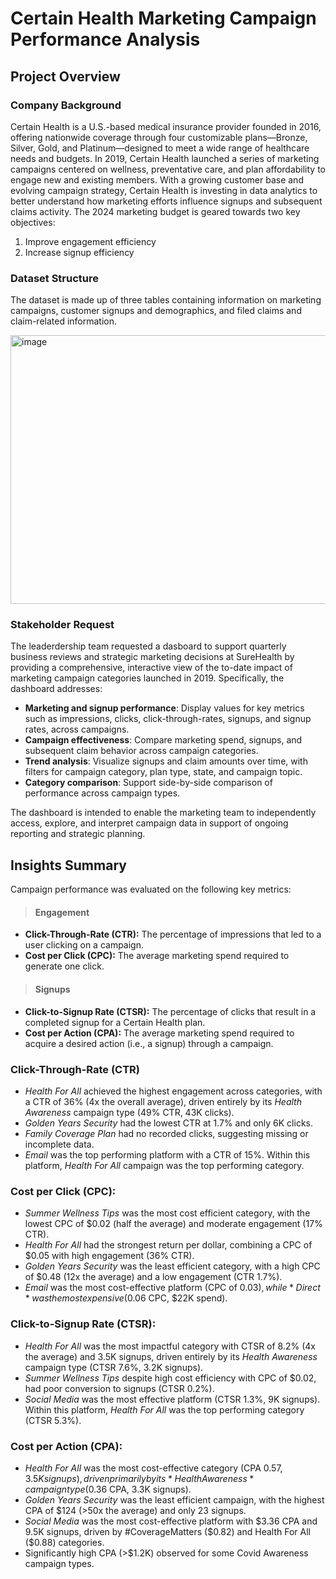# Certain Health Marketing Campaign Performance Analysis
## Project Overview
### Company Background
Certain Health is a U.S.-based medical insurance provider founded in 2016, offering nationwide coverage through four customizable plans—Bronze, Silver, Gold, and Platinum—designed to meet a wide range of healthcare needs and budgets. In 2019, Certain Health launched a series of marketing campaigns centered on wellness, preventative care, and plan affordability to engage new and existing members. With a growing customer base and evolving campaign strategy, Certain Health is investing in data analytics to better understand how marketing efforts influence signups and subsequent claims activity. The 2024 marketing budget is geared towards two key objectives:
1.  Improve engagement efficiency
2.  Increase signup efficiency

### Dataset Structure
The dataset is made up of three tables containing information on marketing campaigns, customer signups and demographics, and filed claims and claim-related information.

<img width="630" height="430" alt="image" src="https://github.com/user-attachments/assets/dee4020d-f82b-4b2b-a551-5d71ec8602f6" />

### Stakeholder Request
The leaderdership team requested a dasboard to support quarterly business reviews and strategic marketing decisions at SureHealth by providing a comprehensive, interactive view of the to-date impact of marketing campaign categories launched in 2019. Specifically, the dashboard addresses:
- **Marketing and signup performance**: Display values for key metrics such as impressions, clicks, click-through-rates, signups, and signup rates, across campaigns.
- **Campaign effectiveness**: Compare marketing spend, signups, and subsequent claim behavior across campaign categories.
- **Trend analysis**: Visualize signups and claim amounts over time, with filters for campaign category, plan type, state, and campaign topic.
- **Category comparison**: Support side-by-side comparison of performance across campaign types.

The dashboard is intended to enable the marketing team to independently access, explore, and interpret campaign data in support of ongoing reporting and strategic planning. 

## Insights Summary
Campaign performance was evaluated on the following key metrics:
> #### Engagement
- **Click-Through-Rate (CTR):** The percentage of impressions that led to a user clicking on a campaign.
- **Cost per Click (CPC):** The average marketing spend required to generate one click.
> #### Signups
- **Click-to-Signup Rate (CTSR):** The percentage of clicks that result in a completed signup for a Certain Health plan.
- **Cost per Action (CPA):** The average marketing spend required to acquire a desired action (i.e., a signup) through a campaign.

### **Click-Through-Rate (CTR)**
- *Health For All* achieved the highest engagement across categories, with a CTR of 36% (4x the overall average), driven entirely by its *Health Awareness* campaign type (49% CTR, 43K clicks).
- *Golden Years Security* had the lowest CTR at 1.7% and only 6K clicks.
- *Family Coverage Plan* had no recorded clicks, suggesting missing or incomplete data.
- *Email* was the top performing platform with a CTR of 15%. Within this platform, *Health For All* campaign was the top performing category.

### **Cost per Click (CPC):**
- *Summer Wellness Tips* was the most cost efficient category, with the lowest CPC of $0.02 (half the average) and moderate engagement (17% CTR).
- *Health For All* had the strongest return per dollar, combining a CPC of $0.05 with high engagement (36% CTR).
- *Golden Years Security* was the least efficient category, with a high CPC of $0.48 (12x the average) and a low engagement (CTR 1.7%).
- *Email* was the most cost-effective platform (CPC of $0.03), while *Direct* was the most expensive ($0.06 CPC, $22K spend).

### **Click-to-Signup Rate (CTSR):**
- *Health For All* was the most impactful category with CTSR of 8.2% (4x the average) and 3.5K signups, driven entirely by its *Health Awareness* campaign type (CTSR 7.6%, 3.2K signups).
- *Summer Wellness Tips* despite high cost efficiency with CPC of $0.02, had poor conversion to signups (CTSR 0.2%).
- *Social Media* was the most effective platform (CTSR 1.3%, 9K signups). Within this platform, *Health For All* was the top performing category (CTSR 5.3%).

### **Cost per Action (CPA):**
- *Health For All* was the most cost-effective category (CPA $0.57, 3.5K signups), driven primarily by its *Health Awareness* campaign type ($0.36 CPA, 3.3K signups).
- *Golden Years Security* was the least efficient campaign, with the highest CPA of $124 (>50x the average) and only 23 signups.
- *Social Media* was the most cost-effective platform with $3.36 CPA and 9.5K signups, driven by #CoverageMatters ($0.82) and Health For All ($0.88) categories.
- Significantly high CPA (>$1.2K) observed for some Covid Awareness campaign types. 

